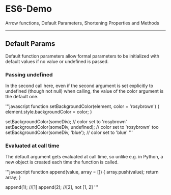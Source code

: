 # ES6-Demo
Arrow functions, Default Parameters, Shortening Properties and Methods


**************************************

## Default Params

Default function parameters allow formal parameters to be initialized with default values if no value or undefined is passed.

### Passing undefined

In the second call here, even if the second argument is set explicitly to undefined (though not null) when calling, the value of the color argument is the default one.

'''javascript
function setBackgroundColor(element, color = 'rosybrown') {
  element.style.backgroundColor = color;
}

setBackgroundColor(someDiv);            // color set to 'rosybrown'
setBackgroundColor(someDiv, undefined); // color set to 'rosybrown' too
setBackgroundColor(someDiv, 'blue');    // color set to 'blue'
'''

### Evaluated at call time

The default argument gets evaluated at call time, so unlike e.g. in Python, a new object is created each time the function is called.

'''javascript
function append(value, array = []) {
  array.push(value);
  return array;
}

append(1); //[1]
append(2); //[2], not [1, 2]
'''
